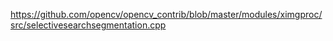 https://github.com/opencv/opencv_contrib/blob/master/modules/ximgproc/src/selectivesearchsegmentation.cpp
